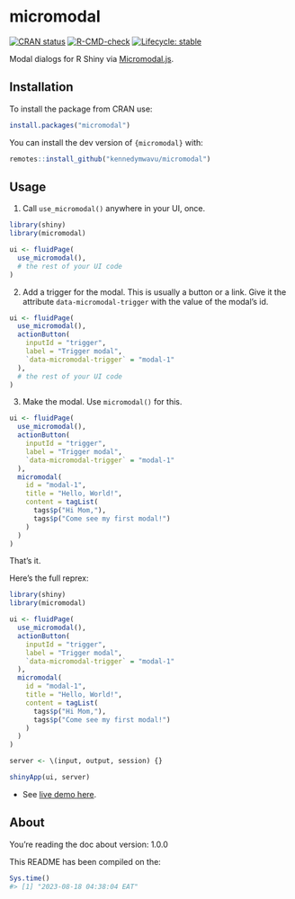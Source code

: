 
<!-- README.md is generated from README.Rmd. Please edit that file -->

# micromodal

<!-- badges: start -->

[![CRAN
status](https://www.r-pkg.org/badges/version/micromodal)](https://CRAN.R-project.org/package=micromodal)
[![R-CMD-check](https://github.com/kennedymwavu/micromodal/actions/workflows/R-CMD-check.yaml/badge.svg)](https://github.com/kennedymwavu/micromodal/actions/workflows/R-CMD-check.yaml)
[![Lifecycle:
stable](https://img.shields.io/badge/lifecycle-stable-brightgreen.svg)](https://lifecycle.r-lib.org/articles/stages.html#stable)
<!-- badges: end -->

Modal dialogs for R Shiny via
[Micromodal.js](https://github.com/Ghosh/micromodal).

## Installation

To install the package from CRAN use:

``` r
install.packages("micromodal")
```

You can install the dev version of `{micromodal}` with:

``` r
remotes::install_github("kennedymwavu/micromodal")
```

## Usage

1.  Call `use_micromodal()` anywhere in your UI, once.

``` r
library(shiny)
library(micromodal)

ui <- fluidPage(
  use_micromodal(),
  # the rest of your UI code
)
```

2.  Add a trigger for the modal. This is usually a button or a link.
    Give it the attribute `data-micromodal-trigger` with the value of
    the modal’s id.

``` r
ui <- fluidPage(
  use_micromodal(),
  actionButton(
    inputId = "trigger",
    label = "Trigger modal",
    `data-micromodal-trigger` = "modal-1"
  ),
  # the rest of your UI code
)
```

3.  Make the modal. Use `micromodal()` for this.

``` r
ui <- fluidPage(
  use_micromodal(),
  actionButton(
    inputId = "trigger",
    label = "Trigger modal",
    `data-micromodal-trigger` = "modal-1"
  ),
  micromodal(
    id = "modal-1",
    title = "Hello, World!",
    content = tagList(
      tags$p("Hi Mom,"),
      tags$p("Come see my first modal!")
    )
  )
)
```

That’s it.

Here’s the full reprex:

``` r
library(shiny)
library(micromodal)

ui <- fluidPage(
  use_micromodal(),
  actionButton(
    inputId = "trigger",
    label = "Trigger modal",
    `data-micromodal-trigger` = "modal-1"
  ),
  micromodal(
    id = "modal-1",
    title = "Hello, World!",
    content = tagList(
      tags$p("Hi Mom,"),
      tags$p("Come see my first modal!")
    )
  )
)

server <- \(input, output, session) {}

shinyApp(ui, server)
```

- See [live demo here](https://mwavu.shinyapps.io/micromodal/).

## About

You’re reading the doc about version: 1.0.0

This README has been compiled on the:

``` r
Sys.time()
#> [1] "2023-08-18 04:38:04 EAT"
```
